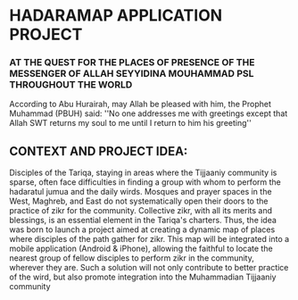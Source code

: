 # HADARAMAP APPLICATION PROJECT 
### AT THE QUEST FOR THE PLACES OF PRESENCE OF THE MESSENGER OF ALLAH SEYYIDINA MOUHAMMAD PSL THROUGHOUT THE WORLD
According to Abu Hurairah, may Allah be pleased with him, the Prophet Muhammad (PBUH) said: ''No one 
addresses me with greetings except that Allah SWT returns my soul to me until I return to him his greeting'' 
## CONTEXT AND PROJECT IDEA: 
Disciples of the Tariqa, staying in areas where the Tijjaaniy community is sparse, often face difficulties in 
finding a group with whom to perform the hadaratul jumua and the daily wirds. Mosques and prayer spaces 
in the West, Maghreb, and East do not systematically open their doors to the practice of zikr for the 
community. Collective zikr, with all its merits and blessings, is an essential element in the Tariqa's charters. 
Thus, the idea was born to launch a project aimed at creating a dynamic map of places where disciples of 
the path gather for zikr. This map will be integrated into a mobile application (Android & iPhone), allowing the 
faithful to locate the nearest group of fellow disciples to perform zikr in the community, wherever they are. 
Such a solution will not only contribute to better practice of the wird, but also promote integration into the 
Muhammadian Tijjaaniy community
